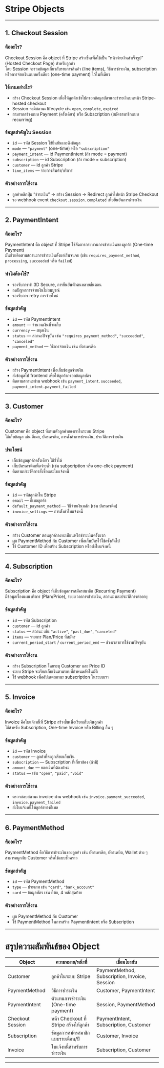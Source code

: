 # Stripe Objects

---

## 1. Checkout Session

### คืออะไร?

Checkout Session คือ object ที่ Stripe สร้างขึ้นเพื่อใช้เป็น “หน้าจ่ายเงินสำเร็จรูป” (Hosted Checkout Page) สำหรับลูกค้า  
โดย Session จะรวมข้อมูลเกี่ยวกับรายการสินค้า (line items), วิธีการชำระเงิน, subscription หรือการจ่ายเงินแบบครั้งเดียว (one-time payment) ไว้ในที่เดียว

### ใช้งานอย่างไร?

- สร้าง Checkout Session เพื่อให้ลูกค้าเข้าไปกรอกข้อมูลบัตรและชำระเงินบนหน้า Stripe-hosted checkout
- Session จะมีสถานะ lifecycle เช่น `open`, `complete`, `expired`
- สามารถสร้างแบบ Payment (ครั้งเดียว) หรือ Subscription (สมัครสมาชิกแบบ recurring)

### ข้อมูลสำคัญใน Session

- `id` — รหัส Session ใช้ยืนยันและดึงข้อมูล
- `mode` — `"payment"` (one-time) หรือ `"subscription"`
- `payment_intent` — id PaymentIntent (ถ้า mode = payment)
- `subscription` — id Subscription (ถ้า mode = subscription)
- `customer` — id ลูกค้า Stripe
- `line_items` — รายการสินค้า/บริการ

### ตัวอย่างการใช้งาน

- ลูกค้าคลิกปุ่ม “ชำระเงิน” → สร้าง Session → Redirect ลูกค้าไปหน้า Stripe Checkout
- รอ webhook event `checkout.session.completed` เพื่อยืนยันการชำระเงิน

---

## 2. PaymentIntent

### คืออะไร?

PaymentIntent คือ object ที่ Stripe ใช้จัดการกระบวนการชำระเงินของลูกค้า (One-time Payment)  
มันช่วยติดตามสถานะการชำระเงินตั้งแต่เริ่มจนจบ (เช่น `requires_payment_method`, `processing`, `succeeded` หรือ `failed`)

### ทำไมต้องใช้?

- รองรับการทำ 3D Secure, การยืนยันตัวตนหลายขั้นตอน
- ลดปัญหาการจ่ายเงินไม่สมบูรณ์
- รองรับการ retry การจ่ายใหม่

### ข้อมูลสำคัญ

- `id` — รหัส PaymentIntent
- `amount` — จำนวนเงินที่จะเก็บ
- `currency` — สกุลเงิน
- `status` — สถานะปัจจุบัน เช่น `"requires_payment_method"`, `"succeeded"`, `"canceled"`
- `payment_method` — วิธีการจ่ายเงิน เช่น บัตรเครดิต

### ตัวอย่างการใช้งาน

- สร้าง PaymentIntent เพื่อเก็บข้อมูลจ่ายเงิน
- ส่งข้อมูลไป frontend เพื่อให้ลูกค้ากรอกข้อมูลบัตร
- ติดตามสถานะผ่าน webhook เช่น `payment_intent.succeeded`, `payment_intent.payment_failed`

---

## 3. Customer

### คืออะไร?

Customer คือ object ที่แทนตัวลูกค้าของเราในระบบ Stripe  
ใช้เก็บข้อมูล เช่น อีเมล, บัตรเครดิต, การตั้งค่าการชำระเงิน, ประวัติการจ่ายเงิน

### ประโยชน์

- เก็บข้อมูลลูกค้าครั้งเดียว ใช้ซ้ำได้
- เก็บบัตรเครดิตเพื่อจ่ายซ้ำ (เช่น subscription หรือ one-click payment)
- ติดตามประวัติการสั่งซื้อและใบแจ้งหนี้

### ข้อมูลสำคัญ

- `id` — รหัสลูกค้าใน Stripe
- `email` — อีเมลลูกค้า
- `default_payment_method` — วิธีจ่ายเงินหลัก (เช่น บัตรเครดิต)
- `invoice_settings` — การตั้งค่าใบแจ้งหนี้

### ตัวอย่างการใช้งาน

- สร้าง Customer ตอนลูกค้าลงทะเบียนหรือชำระเงินครั้งแรก
- ผูก PaymentMethod กับ Customer เพื่อเก็บบัตรไว้ใช้ครั้งถัดไป
- ใช้ Customer ID เพื่อสร้าง Subscription หรือส่งใบแจ้งหนี้

---

## 4. Subscription

### คืออะไร?

Subscription คือ object ที่เก็บข้อมูลการสมัครสมาชิก (Recurring Payment)  
มีข้อมูลเรื่องแผนบริการ (Plan/Price), ระยะเวลาการชำระเงิน, สถานะ และประวัติการต่ออายุ

### ข้อมูลสำคัญ

- `id` — รหัส Subscription
- `customer` — id ลูกค้า
- `status` — สถานะ เช่น `"active"`, `"past_due"`, `"canceled"`
- `items` — รายการ Plan/Price ที่สมัคร
- `current_period_start` / `current_period_end` — ช่วงเวลาการใช้งานปัจจุบัน

### ตัวอย่างการใช้งาน

- สร้าง Subscription โดยระบุ Customer และ Price ID
- ระบบ Stripe จะเรียกเก็บเงินตามรอบที่กำหนดอัตโนมัติ
- ใช้ webhook เพื่ออัปเดตสถานะ subscription ในระบบเรา

---

## 5. Invoice

### คืออะไร?

Invoice คือใบแจ้งหนี้ที่ Stripe สร้างขึ้นเพื่อเรียกเก็บเงินลูกค้า  
ใช้สำหรับ Subscription, One-time Invoice หรือ Billing อื่น ๆ

### ข้อมูลสำคัญ

- `id` — รหัส Invoice
- `customer` — ลูกค้าที่จะถูกเรียกเก็บเงิน
- `subscription` — Subscription ที่เกี่ยวข้อง (ถ้ามี)
- `amount_due` — ยอดเงินที่ต้องชำระ
- `status` — เช่น `"open"`, `"paid"`, `"void"`

### ตัวอย่างการใช้งาน

- ตรวจสอบสถานะ invoice ผ่าน webhook เช่น `invoice.payment_succeeded`, `invoice.payment_failed`
- ส่งใบแจ้งหนี้ให้ลูกค้าทางอีเมล

---

## 6. PaymentMethod

### คืออะไร?

PaymentMethod คือวิธีการชำระเงินของลูกค้า เช่น บัตรเครดิต, บัตรเดบิต, Wallet ต่าง ๆ  
สามารถผูกกับ Customer หรือใช้แบบชั่วคราว

### ข้อมูลสำคัญ

- `id` — รหัส PaymentMethod
- `type` — ประเภท เช่น `"card"`, `"bank_account"`
- `card` — ข้อมูลบัตร เช่น ยี่ห้อ, 4 หลักสุดท้าย

### ตัวอย่างการใช้งาน

- ผูก PaymentMethod กับ Customer
- ใช้ PaymentMethod ในการสร้าง PaymentIntent หรือ Subscription

---

# สรุปความสัมพันธ์ของ Object

| Object           | ความหมาย/หน้าที่                        | เชื่อมโยงกับ                                  |
| ---------------- | --------------------------------------- | --------------------------------------------- |
| Customer         | ลูกค้าในระบบ Stripe                     | PaymentMethod, Subscription, Invoice, Session |
| PaymentMethod    | วิธีการชำระเงิน                         | Customer, PaymentIntent                       |
| PaymentIntent    | ตัวแทนการชำระเงิน (One-time payment)    | Session, PaymentMethod                        |
| Checkout Session | หน้า Checkout ที่ Stripe สร้างให้ลูกค้า | PaymentIntent, Subscription, Customer         |
| Subscription     | ข้อมูลการสมัครสมาชิกแบบรายเดือน/ปี      | Customer, Invoice                             |
| Invoice          | ใบแจ้งหนี้สำหรับการชำระเงิน             | Subscription, Customer                        |

---
